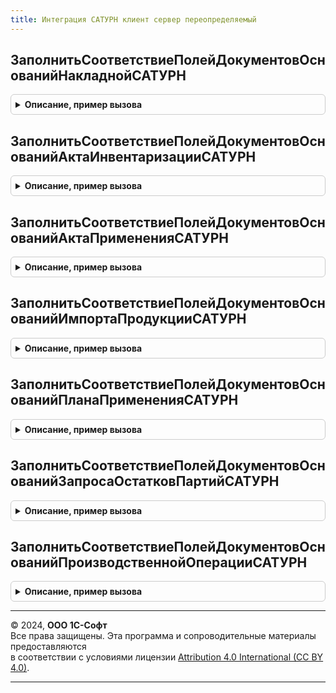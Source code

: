 ```yaml
---
title: Интеграция САТУРН клиент сервер переопределяемый
---
```



## ЗаполнитьСоответствиеПолейДокументовОснованийНакладнойСАТУРН
<details style="margin: 1em 0; padding: 0.5em; border: 1px solid #ccc; border-radius: 6px;">

<summary style="font-weight: bold; cursor: pointer;">Описание, пример вызова</summary>

```bsl

// Заполняет соответствие полей документов-оснований и накладной САТУРН
//
// Параметры:
//  СоответствиеПолей - Соответствие из КлючИЗначение:
//  * Ключ - Строка - имя документа в метаданных, например "РеализацияТоваровУслуг"
//  * Значение - Соответствие из КлючИЗначение:
//    ** ГрузоотправительОрганизацияСАТУРН - Строка - имя поля документа, которое соответствует организации грузоотправителя
//    ** ГрузоотправительМестоХранения     - Строка - имя поля документа, которое соответствует месту хранения грузоотправителя
//    ** ГрузополучательОрганизацияСАТУРН  - Строка - имя поля документа, которое соответствует организации грузополучателя
//    ** ГрузополучательМестоХранения      - Строка - имя поля документа, которое соответствует месту хранения грузополучателя
Процедура ЗаполнитьСоответствиеПолейДокументовОснованийНакладнойСАТУРН(СоответствиеПолей) Экспорт
```

Пример вызова
```bsl
ИнтеграцияСАТУРНКлиентСерверПереопределяемый.ЗаполнитьСоответствиеПолейДокументовОснованийНакладнойСАТУРН(СоответствиеПолей) 
```
</details>

## ЗаполнитьСоответствиеПолейДокументовОснованийАктаИнвентаризацииСАТУРН
<details style="margin: 1em 0; padding: 0.5em; border: 1px solid #ccc; border-radius: 6px;">

<summary style="font-weight: bold; cursor: pointer;">Описание, пример вызова</summary>

```bsl

// Заполняет соответствие полей документов-оснований и акта инвентаризации САТУРН
//
// Параметры:
//  СоответствиеПолей - Соответствие из КлючИЗначение:
//  * Ключ - Строка - имя документа в метаданных, например "ОприходованиеТоваров"
//  * Значение - Соответствие из КлючИЗначение:
//    ** ОрганизацияСАТУРН - Строка - имя поля документа, которое соответствует организации САТУРН
//    ** МестоХранения     - Строка - имя поля документа, которое соответствует месту хранения грузоотправителя
Процедура ЗаполнитьСоответствиеПолейДокументовОснованийАктаИнвентаризацииСАТУРН(СоответствиеПолей) Экспорт
```

Пример вызова
```bsl
ИнтеграцияСАТУРНКлиентСерверПереопределяемый.ЗаполнитьСоответствиеПолейДокументовОснованийАктаИнвентаризацииСАТУРН(СоответствиеПолей) 
```
</details>

## ЗаполнитьСоответствиеПолейДокументовОснованийАктаПримененияСАТУРН
<details style="margin: 1em 0; padding: 0.5em; border: 1px solid #ccc; border-radius: 6px;">

<summary style="font-weight: bold; cursor: pointer;">Описание, пример вызова</summary>

```bsl

// Заполняет соответствие полей документов-оснований и акта применения САТУРН
//
// Параметры:
//  СоответствиеПолей - Соответствие из КлючИЗначение:
//  * Ключ - Строка - имя документа в метаданных, например "ПроизводствоТоваров"
//  * Значение - Соответствие из КлючИЗначение:
//    ** ОрганизацияСАТУРН - Строка - имя поля документа, которое соответствует организации САТУРН
//    ** МестоХранения     - Строка - имя поля документа, которое соответствует месту хранения грузоотправителя
Процедура ЗаполнитьСоответствиеПолейДокументовОснованийАктаПримененияСАТУРН(СоответствиеПолей) Экспорт
```

Пример вызова
```bsl
ИнтеграцияСАТУРНКлиентСерверПереопределяемый.ЗаполнитьСоответствиеПолейДокументовОснованийАктаПримененияСАТУРН(СоответствиеПолей) 
```
</details>

## ЗаполнитьСоответствиеПолейДокументовОснованийИмпортаПродукцииСАТУРН
<details style="margin: 1em 0; padding: 0.5em; border: 1px solid #ccc; border-radius: 6px;">

<summary style="font-weight: bold; cursor: pointer;">Описание, пример вызова</summary>

```bsl

// Заполняет соответствие полей документов-оснований и импорта продукции САТУРН
//
// Параметры:
//  СоответствиеПолей - Соответствие из КлючИЗначение:
//  * Ключ - Строка - имя документа в метаданных, например "РеализацияТоваровУслуг"
//  * Значение - Соответствие из КлючИЗначение:
//    ** ОрганизацияСАТУРН - Строка - имя поля документа, которое соответствует организации САТУРН
//    ** МестоХранения     - Строка - имя поля документа, которое соответствует месту хранения грузоотправителя
Процедура ЗаполнитьСоответствиеПолейДокументовОснованийИмпортаПродукцииСАТУРН(СоответствиеПолей) Экспорт
```

Пример вызова
```bsl
ИнтеграцияСАТУРНКлиентСерверПереопределяемый.ЗаполнитьСоответствиеПолейДокументовОснованийИмпортаПродукцииСАТУРН(СоответствиеПолей) 
```
</details>

## ЗаполнитьСоответствиеПолейДокументовОснованийПланаПримененияСАТУРН
<details style="margin: 1em 0; padding: 0.5em; border: 1px solid #ccc; border-radius: 6px;">

<summary style="font-weight: bold; cursor: pointer;">Описание, пример вызова</summary>

```bsl

// Заполняет соответствие полей документов-оснований и плана применения САТУРН
//
// Параметры:
//  СоответствиеПолей - Соответствие из КлючИЗначение:
//  * Ключ - Строка - имя документа в метаданных, например "РеализацияТоваровУслуг"
//  * Значение - Соответствие из КлючИЗначение:
//    ** ОрганизацияСАТУРН - Строка - имя поля документа, которое соответствует организации САТУРН
Процедура ЗаполнитьСоответствиеПолейДокументовОснованийПланаПримененияСАТУРН(СоответствиеПолей) Экспорт
```

Пример вызова
```bsl
ИнтеграцияСАТУРНКлиентСерверПереопределяемый.ЗаполнитьСоответствиеПолейДокументовОснованийПланаПримененияСАТУРН(СоответствиеПолей) 
```
</details>

## ЗаполнитьСоответствиеПолейДокументовОснованийЗапросаОстатковПартийСАТУРН
<details style="margin: 1em 0; padding: 0.5em; border: 1px solid #ccc; border-radius: 6px;">

<summary style="font-weight: bold; cursor: pointer;">Описание, пример вызова</summary>

```bsl

// Заполняет соответствие полей документов-оснований и производственной операции САТУРН
//
// Параметры:
//  СоответствиеПолей - Соответствие из КлючИЗначение:
//  * Ключ - Строка - имя документа в метаданных
//  * Значение - Соответствие из КлючИЗначение:
//    ** ОрганизацияСАТУРН - Строка - имя поля документа, которое соответствует организации САТУРН
//    ** МестоХранения     - Строка - имя поля документа, которое соответствует месту хранения грузоотправителя
Процедура ЗаполнитьСоответствиеПолейДокументовОснованийЗапросаОстатковПартийСАТУРН(СоответствиеПолей) Экспорт
```

Пример вызова
```bsl
ИнтеграцияСАТУРНКлиентСерверПереопределяемый.ЗаполнитьСоответствиеПолейДокументовОснованийЗапросаОстатковПартийСАТУРН(СоответствиеПолей) 
```
</details>

## ЗаполнитьСоответствиеПолейДокументовОснованийПроизводственнойОперацииСАТУРН
<details style="margin: 1em 0; padding: 0.5em; border: 1px solid #ccc; border-radius: 6px;">

<summary style="font-weight: bold; cursor: pointer;">Описание, пример вызова</summary>

```bsl

// Заполняет соответствие полей документов-оснований и производственной операции САТУРН
//
// Параметры:
//  СоответствиеПолей - Соответствие из КлючИЗначение:
//  * Ключ - Строка - имя документа в метаданных, например "ПроизводствоТоваров"
//  * Значение - Соответствие из КлючИЗначение:
//    ** ОрганизацияСАТУРН - Строка - имя поля документа, которое соответствует организации САТУРН
//    ** МестоХранения     - Строка - имя поля документа, которое соответствует месту хранения грузоотправителя
Процедура ЗаполнитьСоответствиеПолейДокументовОснованийПроизводственнойОперацииСАТУРН(СоответствиеПолей) Экспорт
```

Пример вызова
```bsl
ИнтеграцияСАТУРНКлиентСерверПереопределяемый.ЗаполнитьСоответствиеПолейДокументовОснованийПроизводственнойОперацииСАТУРН(СоответствиеПолей) 
```
</details>

---

© 2024, **ООО 1С-Софт**  
Все права защищены. Эта программа и сопроводительные материалы предоставляются  
в соответствии с условиями лицензии [Attribution 4.0 International (CC BY 4.0)](https://creativecommons.org/licenses/by/4.0/legalcode).

---
